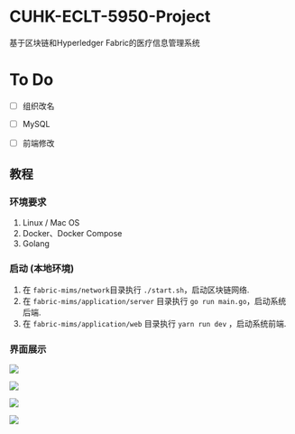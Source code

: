 # CUHK-ECLT-5950-Project

基于区块链和Hyperledger Fabric的医疗信息管理系统



# To Do

- [ ] 组织改名
- [ ] MySQL
- [ ] 前端修改



## 教程

### 环境要求

1. Linux / Mac OS
2. Docker、Docker Compose
3. Golang





### 启动 (本地环境)

1. 在 `fabric-mims/network`目录执行 `./start.sh`，启动区块链网络.
2. 在 `fabric-mims/application/server` 目录执行 `go run main.go`，启动系统后端.
3. 在 `fabric-mims/application/web` 目录执行 `yarn run dev` ，启动系统前端.



### 界面展示

![](https://s2.loli.net/2023/05/26/rTACtYjLPn2WOfN.png)



![](https://s2.loli.net/2023/05/30/QkaleTf4Eo1RgIh.png)



![](https://s2.loli.net/2023/05/30/jqOp1bwnlvmLWRM.png)





![](https://s2.loli.net/2023/05/30/Mdsg6yLAHBOnEfc.png)
